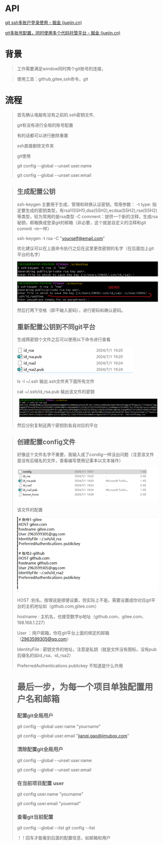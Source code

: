 # API

[git ssh多账户登录使用 - 掘金 (juejin.cn)](https://juejin.cn/post/6844904025133940749)

[git多账号配置，同时使用多个代码托管平台 - 掘金 (juejin.cn)](https://juejin.cn/post/6942316089447546894)

# 背景

> 工作需要满足window同时两个git账号的连接，

> 使用工具：github,gitee,ssh命令，git

# 流程

> 首先确认电脑有没有之前的.ssh密钥文件,
>
> git有没有进行全局的账号配置
>
> 有的话都可以进行删除重置
>
> ssh直接删除文件夹
>
> git使用
>
> git config --global --unset user.name
>
> git config --global --unset user.email

> ## 生成配置公钥
>
> ssh-keygen  主要用于生成、管理和转换认证密钥。常用参数：
> -t type:  指定要生成的密钥类型，有rsa1(SSH1),dsa(SSH2),ecdsa(SSH2),rsa(SSH2)等类型，较为常用的是rsa类型
> -C comment：提供一个新的注释，生成rsa秘钥，邮箱换成登录git的邮箱（非必要，这个就是自定义的注释和git commit -m一样）
>
> ssh-keygen -t rsa -C "yourself@email.com"
>
> 优化建议可以在上面命令执行之后在这里更改密钥的名字（在后面加上git平台的名字）
>
> ![1719888899133](images/git配置多账户/1719888899133.png)
>
> ![1719889040790](images/git配置多账户/1719889040790.png)
>
> 然后打两下空格（即不输入密码），进行密码和确认密码。
>
> ## 重新配置公钥到不同git平台
>
> 生成两密钥个文件之后可以使用以下命令进行查看
>
> ![1719889165341](images/git配置多账户/1719889165341.png)
>
> ls -l ~/.ssh 输出.ssh文件夹下面所有文件
>
> cat ~/.ssh/id_rsa.pub 输出该文件的密钥
>
> ![1719889271422](images/git配置多账户/1719889271422.png)
>
> 然后分别复制这两个密钥到各自对应的平台

> ## 创建配置config文件
>
> 好像这个文件名字不重要，我输入成了condig一样没出问题（注意该文件是没有后缀名的文件，查看编写使用记事本以文本操作）
>
> ![1719889667130](images/git配置多账户/1719889667130.png)
>
> 该文件的配置
>
> ![1719889683859](images/git配置多账户/1719889683859.png)
>
> HOST :别名，按理说是顺便设置，但实际上不是。需要设置成你对应git平台的主机地址如（github.com,gitee.com）
>
> hostname : 主机名，也接受数字ip地址（github.com、gitee.com、198.168.1.227）
>
> User ：用户邮箱，你在git平台上面的绑定的邮箱（2963599305@qq.com）
>
> IdentityFile : 密钥文件的地址，注意是私钥（就是文件没有图标，没有pub后缀名的如id_rsa、id_rsa2）
>
> PreferredAuthentications publickey 不知道是什么作用

> # 最后一步，为每一个项目单独配置用户名和邮箱
>
> ### 配置git全局用户
>
> git config --global user.name "yourname"
>
> git config --global user.email "jianqi.gao@jimubox.com"
>
> ### 清除配置git全局用户
>
> git config --global --unset user.name
>
> git config --global --unset user.email
>
> ### 在当前项目配置 user
>
> git config user.name "yourname"
>
> git config user.email "youemail"
>
> ### 查看git当前配置
>
> git config --global --list
> git config --list
>
> ！！回车才能看到后面的配置信息，如邮箱和用户
